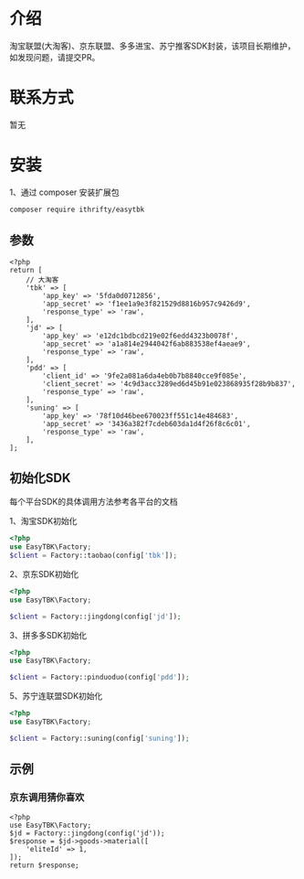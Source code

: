 # 介绍
淘宝联盟(大淘客)、京东联盟、多多进宝、苏宁推客SDK封装，该项目长期维护，如发现问题，请提交PR。

# 联系方式
暂无

# 安装
1、通过 composer 安装扩展包

```bash
composer require ithrifty/easytbk
```

## 参数
```
<?php
return [
    // 大淘客
    'tbk' => [
        'app_key' => '5fda0d0712856',
        'app_secret' => 'f1ee1a9e3f821529d8816b957c9426d9',
        'response_type' => 'raw',
    ],
    'jd' => [
        'app_key' => 'e12dc1bdbcd219e02f6edd4323b0078f',
        'app_secret' => 'a1a814e2944042f6ab883538ef4aeae9',
        'response_type' => 'raw',
    ],
    'pdd' => [
        'client_id' => '9fe2a081a6da4eb0b7b8840cce9f085e',
        'client_secret' => '4c9d3acc3289ed6d45b91e023868935f28b9b837',
        'response_type' => 'raw',
    ],
    'suning' => [
        'app_key' => '78f10d46bee670023ff551c14e484683',
        'app_secret' => '3436a382f7cdeb603da1d4f26f8c6c01',
        'response_type' => 'raw',
    ],
];
```


## 初始化SDK
每个平台SDK的具体调用方法参考各平台的文档

1、淘宝SDK初始化

```php
<?php
use EasyTBK\Factory;
$client = Factory::taobao(config['tbk']);
```

2、京东SDK初始化
```php
<?php
use EasyTBK\Factory;

$client = Factory::jingdong(config['jd']);
```

3、拼多多SDK初始化
```php
<?php
use EasyTBK\Factory;

$client = Factory::pinduoduo(config['pdd']);
```

5、苏宁连联盟SDK初始化
```php
<?php
use EasyTBK\Factory;

$client = Factory::suning(config['suning']);
```

## 示例
### 京东调用猜你喜欢
```
<?php
use EasyTBK\Factory;
$jd = Factory::jingdong(config('jd'));
$response = $jd->goods->material([
    'eliteId' => 1,
]);
return $response;
```